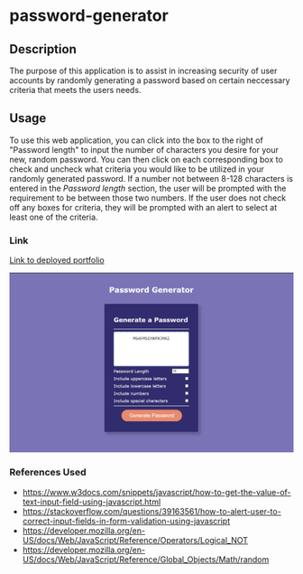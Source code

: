 # password-generator

## Description

The purpose of this application is to assist in increasing security of user accounts by randomly generating a password based on certain neccessary criteria that meets the users needs.

## Usage

To use this web application, you can click into the box to the right of "Password length" to input the number of characters you desire for your new, random password. You can then click on each corresponding box to check and uncheck what criteria you would like to be utilized in your randomly generated password. If a number not between 8-128 characters is entered in the *Password length* section, the user will be prompted with the requirement to be between those two numbers. If the user does not check off any boxes for criteria, they will be prompted with an alert to select at least one of the criteria. 

### Link

[Link to deployed portfolio](https://camparooni.github.io/password-generator/)

![password-generator](password-generator-ss.PNG)

### References Used 

*  https://www.w3docs.com/snippets/javascript/how-to-get-the-value-of-text-input-field-using-javascript.html
*  https://stackoverflow.com/questions/39163561/how-to-alert-user-to-correct-input-fields-in-form-validation-using-javascript
* https://developer.mozilla.org/en-US/docs/Web/JavaScript/Reference/Operators/Logical_NOT
* https://developer.mozilla.org/en-US/docs/Web/JavaScript/Reference/Global_Objects/Math/random
